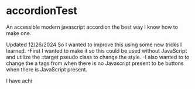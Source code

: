# accordionTest
An accessible modern javascript accordion the best way I know how to make one.

Updated 12/26/2024
So I wanted to improve this using some new tricks I learned.
-First I wanted to make it so this could be used without JavaScript and utilize the ::target pseudo class to change the style.
-I also wanted to to change the a tags from when there is no Javascript present to be buttons when there is JavaScript present.

I have achi